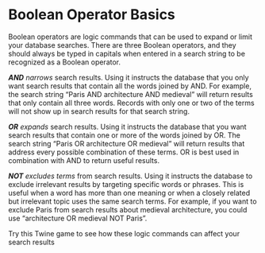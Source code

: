 # Boolean Operator Basics
Boolean operators are logic commands that can be used to expand or limit your database searches. There are three Boolean operators, and they should always be typed in capitals when entered in a search string to be recognized as a Boolean operator. 

***AND*** *narrows* search results. Using it instructs the database that you only want search results that contain all the words joined by AND. For example, the search string “Paris AND architecture AND medieval” will return results that only contain all three words. Records with only one or two of the terms will not show up in search results for that search string.  

***OR*** *expands* search results. Using it instructs the database that you want search results that contain one or more of the words joined by OR. The search string “Paris OR architecture OR medieval” will return results that address every possible combination of these terms. OR is best used in combination with AND to return useful results. 

***NOT*** *excludes terms* from search results. Using it instructs the database to exclude irrelevant results by targeting specific words or phrases. This is useful when a word has more than one meaning or when a closely related but irrelevant topic uses the same search terms. For example, if you want to exclude Paris from search results about medieval architecture, you could use “architecture OR medieval NOT Paris”. 

Try this Twine game to see how these logic commands can affect your search results
